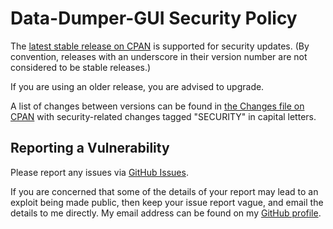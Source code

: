 # Data-Dumper-GUI Security Policy

The [latest stable release on CPAN](https://metacpan.org/release/Data-Dumper-GUI)
is supported for security updates. (By convention, releases with an underscore
in their version number are not considered to be stable releases.)

If you are using an older release, you are advised to upgrade.

A list of changes between versions can be found in
[the Changes file on CPAN](https://metacpan.org/changes/distribution/Data-Dumper-GUI)
with security-related changes tagged "SECURITY" in capital letters.

## Reporting a Vulnerability

Please report any issues via [GitHub Issues](https://github.com/tobyink/p5-data-dumper-gui/issues).

If you are concerned that some of the details of your report may lead to an
exploit being made public, then keep your issue report vague, and email the
details to me directly. My email address can be found on my
[GitHub profile](https://github.com/tobyink).
